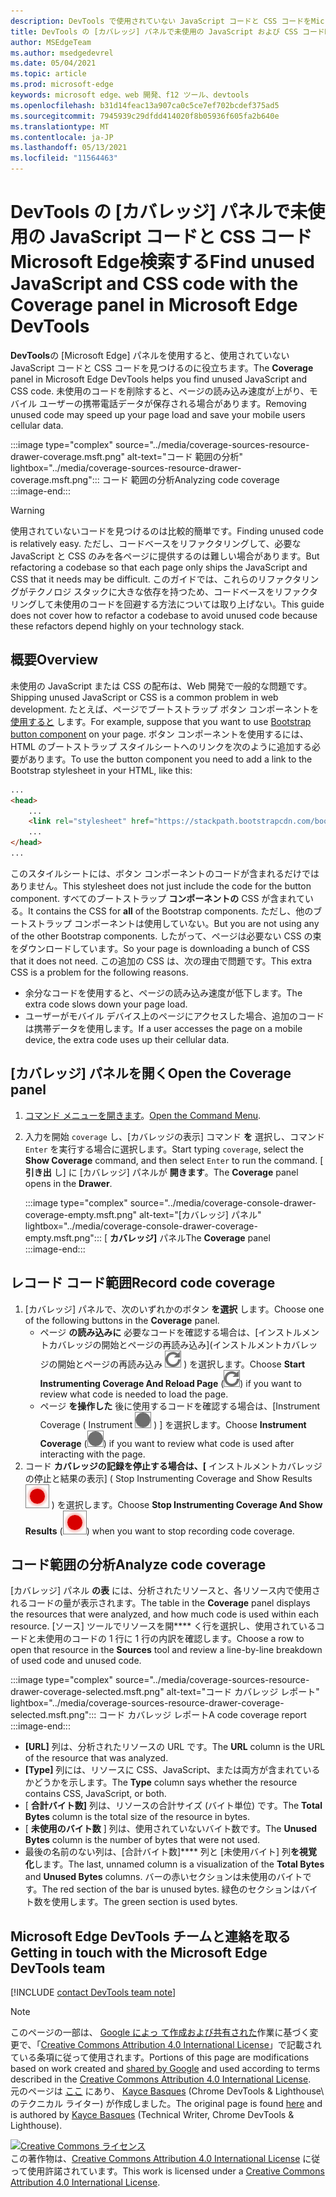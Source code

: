 ```yaml
---
description: DevTools で使用されていない JavaScript コードと CSS コードをMicrosoft Edgeする方法。
title: DevTools の [カバレッジ] パネルで未使用の JavaScript および CSS コードMicrosoft Edge検索する
author: MSEdgeTeam
ms.author: msedgedevrel
ms.date: 05/04/2021
ms.topic: article
ms.prod: microsoft-edge
keywords: microsoft edge、web 開発、f12 ツール、devtools
ms.openlocfilehash: b31d14feac13a907ca0c5ce7ef702bcdef375ad5
ms.sourcegitcommit: 7945939c29dfdd414020f8b05936f605fa2b640e
ms.translationtype: MT
ms.contentlocale: ja-JP
ms.lasthandoff: 05/13/2021
ms.locfileid: "11564463"
---
```

<!-- Copyright Kayce Basques 

   Licensed under the Apache License, Version 2.0 (the "License");
   you may not use this file except in compliance with the License.
   You may obtain a copy of the License at

       https://www.apache.org/licenses/LICENSE-2.0

   Unless required by applicable law or agreed to in writing, software
   distributed under the License is distributed on an "AS IS" BASIS,
   WITHOUT WARRANTIES OR CONDITIONS OF ANY KIND, either express or implied.
   See the License for the specific language governing permissions and
   limitations under the License.  -->
# <a name="find-unused-javascript-and-css-code-with-the-coverage-panel-in-microsoft-edge-devtools"></a><span data-ttu-id="6423c-104">DevTools の [カバレッジ] パネルで未使用の JavaScript コードと CSS コードMicrosoft Edge検索する</span><span class="sxs-lookup"><span data-stu-id="6423c-104">Find unused JavaScript and CSS code with the Coverage panel in Microsoft Edge DevTools</span></span>  

<span data-ttu-id="6423c-105">**DevTools**の [Microsoft Edge] パネルを使用すると、使用されていない JavaScript コードと CSS コードを見つけるのに役立ちます。</span><span class="sxs-lookup"><span data-stu-id="6423c-105">The **Coverage** panel in Microsoft Edge DevTools helps you find unused JavaScript and CSS code.</span></span>  <span data-ttu-id="6423c-106">未使用のコードを削除すると、ページの読み込み速度が上がり、モバイル ユーザーの携帯電話データが保存される場合があります。</span><span class="sxs-lookup"><span data-stu-id="6423c-106">Removing unused code may speed up your page load and save your mobile users cellular data.</span></span>  

:::image type="complex" source="../media/coverage-sources-resource-drawer-coverage.msft.png" alt-text="コード 範囲の分析" lightbox="../media/coverage-sources-resource-drawer-coverage.msft.png":::
   <span data-ttu-id="6423c-108">コード 範囲の分析</span><span class="sxs-lookup"><span data-stu-id="6423c-108">Analyzing code coverage</span></span>  
:::image-end:::  

> [!WARNING]
> <span data-ttu-id="6423c-109">使用されていないコードを見つけるのは比較的簡単です。</span><span class="sxs-lookup"><span data-stu-id="6423c-109">Finding unused code is relatively easy.</span></span>  <span data-ttu-id="6423c-110">ただし、コードベースをリファクタリングして、必要な JavaScript と CSS のみを各ページに提供するのは難しい場合があります。</span><span class="sxs-lookup"><span data-stu-id="6423c-110">But refactoring a codebase so that each page only ships the JavaScript and CSS that it needs may be difficult.</span></span>  <span data-ttu-id="6423c-111">このガイドでは、これらのリファクタリングがテクノロジ スタックに大きな依存を持つため、コードベースをリファクタリングして未使用のコードを回避する方法については取り上げない。</span><span class="sxs-lookup"><span data-stu-id="6423c-111">This guide does not cover how to refactor a codebase to avoid unused code because these refactors depend highly on your technology stack.</span></span>  

## <a name="overview"></a><span data-ttu-id="6423c-112">概要</span><span class="sxs-lookup"><span data-stu-id="6423c-112">Overview</span></span>  

<span data-ttu-id="6423c-113">未使用の JavaScript または CSS の配布は、Web 開発で一般的な問題です。</span><span class="sxs-lookup"><span data-stu-id="6423c-113">Shipping unused JavaScript or CSS is a common problem in web development.</span></span>  <span data-ttu-id="6423c-114">たとえば、ページでブートストラップ ボタン コンポーネントを [使用すると][BootstrapButtons] します。</span><span class="sxs-lookup"><span data-stu-id="6423c-114">For example, suppose that you want to use [Bootstrap button component][BootstrapButtons] on your page.</span></span>  <span data-ttu-id="6423c-115">ボタン コンポーネントを使用するには、HTML のブートストラップ スタイルシートへのリンクを次のように追加する必要があります。</span><span class="sxs-lookup"><span data-stu-id="6423c-115">To use the button component you need to add a link to the Bootstrap stylesheet in your HTML, like this:</span></span>  

```html
...
<head>
    ...
    <link rel="stylesheet" href="https://stackpath.bootstrapcdn.com/bootstrap/4.3.1/css/bootstrap.min.css" integrity="sha384-ggOyR0iXCbMQv3Xipma34MD+dH/1fQ784/j6cY/iJTQUOhcWr7x9JvoRxT2MZw1T" crossorigin="anonymous">
    ...
</head>
...
```  

<span data-ttu-id="6423c-116">このスタイルシートには、ボタン コンポーネントのコードが含まれるだけではありません。</span><span class="sxs-lookup"><span data-stu-id="6423c-116">This stylesheet does not just include the code for the button component.</span></span>  <span data-ttu-id="6423c-117">すべてのブートストラップ **コンポーネントの** CSS が含まれている。</span><span class="sxs-lookup"><span data-stu-id="6423c-117">It contains the CSS for **all** of the Bootstrap components.</span></span>  <span data-ttu-id="6423c-118">ただし、他のブートストラップ コンポーネントは使用していない。</span><span class="sxs-lookup"><span data-stu-id="6423c-118">But you are not using any of the other Bootstrap components.</span></span>  <span data-ttu-id="6423c-119">したがって、ページは必要ない CSS の束をダウンロードしています。</span><span class="sxs-lookup"><span data-stu-id="6423c-119">So your page is downloading a bunch of CSS that it does not need.</span></span>  <span data-ttu-id="6423c-120">この追加の CSS は、次の理由で問題です。</span><span class="sxs-lookup"><span data-stu-id="6423c-120">This extra CSS is a problem for the following reasons.</span></span>  

*   <span data-ttu-id="6423c-121">余分なコードを使用すると、ページの読み込み速度が低下します。</span><span class="sxs-lookup"><span data-stu-id="6423c-121">The extra code slows down your page load.</span></span>  <!--Navigate to [Render-Blocking CSS][render].  -->  
*   <span data-ttu-id="6423c-122">ユーザーがモバイル デバイス上のページにアクセスした場合、追加のコードは携帯データを使用します。</span><span class="sxs-lookup"><span data-stu-id="6423c-122">If a user accesses the page on a mobile device, the extra code uses up their cellular data.</span></span>  
    
<!--[render]: /web/fundamentals/performance/critical-rendering-path/render-blocking-css  -->  

## <a name="open-the-coverage-panel"></a><span data-ttu-id="6423c-123">[カバレッジ] パネルを開く</span><span class="sxs-lookup"><span data-stu-id="6423c-123">Open the Coverage panel</span></span>  

1.  <span data-ttu-id="6423c-124">[コマンド メニューを開きます][DevToolsCommandMenu]。</span><span class="sxs-lookup"><span data-stu-id="6423c-124">[Open the Command Menu][DevToolsCommandMenu].</span></span>  
1.  <span data-ttu-id="6423c-125">入力を開始 `coverage` し、[カバレッジの表示] コマンド **を** 選択し、コマンド `Enter` を実行する場合に選択します。</span><span class="sxs-lookup"><span data-stu-id="6423c-125">Start typing `coverage`, select the **Show Coverage** command, and then select `Enter` to run the command.</span></span>  <span data-ttu-id="6423c-126">[ **引き出** し] に [カバレッジ] パネルが **開きます**。</span><span class="sxs-lookup"><span data-stu-id="6423c-126">The **Coverage** panel opens in the **Drawer**.</span></span>  

    :::image type="complex" source="../media/coverage-console-drawer-coverage-empty.msft.png" alt-text="[カバレッジ] パネル" lightbox="../media/coverage-console-drawer-coverage-empty.msft.png":::
       <span data-ttu-id="6423c-128">[ **カバレッジ]** パネル</span><span class="sxs-lookup"><span data-stu-id="6423c-128">The **Coverage** panel</span></span>  
    :::image-end:::  
    
## <a name="record-code-coverage"></a><span data-ttu-id="6423c-129">レコード コード範囲</span><span class="sxs-lookup"><span data-stu-id="6423c-129">Record code coverage</span></span>  

1.  <span data-ttu-id="6423c-130">[カバレッジ] パネルで、次のいずれかのボタン **を選択** します。</span><span class="sxs-lookup"><span data-stu-id="6423c-130">Choose one of the following buttons in the **Coverage** panel.</span></span>  
    *   <span data-ttu-id="6423c-131">ページ **の読み込みに** 必要なコードを確認する場合は、[インストルメントカバレッジの開始とページの再読み込み]\(インストルメントカバレッジの開始とページの再読み込み ![ ](../media/reload-icon.msft.png) \) を選択します。</span><span class="sxs-lookup"><span data-stu-id="6423c-131">Choose **Start Instrumenting Coverage And Reload Page** \(![Start Instrumenting Coverage And Reload Page](../media/reload-icon.msft.png)\) if you want to review what code is needed to load the page.</span></span>  
    *   <span data-ttu-id="6423c-132">ページ **を操作した** 後に使用するコードを確認する場合は、[Instrument Coverage \( Instrument ![ Coverage ](../media/record-icon.msft.png) \) ] を選択します。</span><span class="sxs-lookup"><span data-stu-id="6423c-132">Choose **Instrument Coverage** \(![Instrument Coverage](../media/record-icon.msft.png)\) if you want to review what code is used after interacting with the page.</span></span>  
1.  <span data-ttu-id="6423c-133">コード **カバレッジの記録を停止する場合は、[** インストルメントカバレッジの停止と結果の表示] \( Stop Instrumenting Coverage and Show Results ![ ](../media/stop-icon.msft.png) \) を選択します。</span><span class="sxs-lookup"><span data-stu-id="6423c-133">Choose **Stop Instrumenting Coverage And Show Results** \(![Stop Instrumenting Coverage And Show Results](../media/stop-icon.msft.png)\) when you want to stop recording code coverage.</span></span>  
    
## <a name="analyze-code-coverage"></a><span data-ttu-id="6423c-134">コード範囲の分析</span><span class="sxs-lookup"><span data-stu-id="6423c-134">Analyze code coverage</span></span>  

<span data-ttu-id="6423c-135">[カバレッジ] パネル **の表** には、分析されたリソースと、各リソース内で使用されるコードの量が表示されます。</span><span class="sxs-lookup"><span data-stu-id="6423c-135">The table in the **Coverage** panel displays the resources that were analyzed, and how much code is used within each resource.</span></span>  <span data-ttu-id="6423c-136">[ソース] ツールでリソースを開\*\*\*\* く行を選択し、使用されているコードと未使用のコードの 1 行に 1 行の内訳を確認します。</span><span class="sxs-lookup"><span data-stu-id="6423c-136">Choose a row to open that resource in the **Sources** tool and review a line-by-line breakdown of used code and unused code.</span></span>  

:::image type="complex" source="../media/coverage-sources-resource-drawer-coverage-selected.msft.png" alt-text="コード カバレッジ レポート" lightbox="../media/coverage-sources-resource-drawer-coverage-selected.msft.png":::
   <span data-ttu-id="6423c-138">コード カバレッジ レポート</span><span class="sxs-lookup"><span data-stu-id="6423c-138">A code coverage report</span></span>  
:::image-end:::  

*   <span data-ttu-id="6423c-139">**[URL]** 列は、分析されたリソースの URL です。</span><span class="sxs-lookup"><span data-stu-id="6423c-139">The **URL** column is the URL of the resource that was analyzed.</span></span>  
*   <span data-ttu-id="6423c-140">**[Type]** 列には、リソースに CSS、JavaScript、または両方が含まれているかどうかを示します。</span><span class="sxs-lookup"><span data-stu-id="6423c-140">The **Type** column says whether the resource contains CSS, JavaScript, or both.</span></span>  
*   <span data-ttu-id="6423c-141">[ **合計バイト数]** 列は、リソースの合計サイズ (バイト単位) です。</span><span class="sxs-lookup"><span data-stu-id="6423c-141">The **Total Bytes** column is the total size of the resource in bytes.</span></span>  
*   <span data-ttu-id="6423c-142">[ **未使用のバイト数** ] 列は、使用されていないバイト数です。</span><span class="sxs-lookup"><span data-stu-id="6423c-142">The **Unused Bytes** column is the number of bytes that were not used.</span></span>  
*   <span data-ttu-id="6423c-143">最後の名前のない列は、[合計バイト数]\*\*\*\* 列と [未使用バイト] 列**を視覚化**します。</span><span class="sxs-lookup"><span data-stu-id="6423c-143">The last, unnamed column is a visualization of the **Total Bytes** and **Unused Bytes** columns.</span></span>  <span data-ttu-id="6423c-144">バーの赤いセクションは未使用のバイトです。</span><span class="sxs-lookup"><span data-stu-id="6423c-144">The red section of the bar is unused bytes.</span></span>  <span data-ttu-id="6423c-145">緑色のセクションはバイト数を使用します。</span><span class="sxs-lookup"><span data-stu-id="6423c-145">The green section is used bytes.</span></span>  
    
## <a name="getting-in-touch-with-the-microsoft-edge-devtools-team"></a><span data-ttu-id="6423c-146">Microsoft Edge DevTools チームと連絡を取る</span><span class="sxs-lookup"><span data-stu-id="6423c-146">Getting in touch with the Microsoft Edge DevTools team</span></span>  

[!INCLUDE [contact DevTools team note](../includes/contact-devtools-team-note.md)]  

<!-- links -->  

[DevToolsCommandMenu]: ../command-menu/index.md "[DevTools コマンド] メニューの [Microsoft Edgeを使用してコマンドを実行|Microsoft Docs"  

[BootstrapButtons]: https://getbootstrap.com/docs/4.3/components/buttons "ボタン - ブートストラップ"  

> [!NOTE]
> <span data-ttu-id="6423c-149">このページの一部は、 [Google によっ て作成および共有された][GoogleSitePolicies]作業に基づく変更で、「[Creative Commons Attribution 4.0 International License][CCA4IL]」で記載されている条項に従って使用されます。</span><span class="sxs-lookup"><span data-stu-id="6423c-149">Portions of this page are modifications based on work created and [shared by Google][GoogleSitePolicies] and used according to terms described in the [Creative Commons Attribution 4.0 International License][CCA4IL].</span></span>  
> <span data-ttu-id="6423c-150">元のページは [ここ](https://developers.google.com/web/tools/chrome-devtools/coverage/index) にあり、 [Kayce Basques][KayceBasques] \(Chrome DevTools \& Lighthouse\ のテクニカル ライター) が作成しました。</span><span class="sxs-lookup"><span data-stu-id="6423c-150">The original page is found [here](https://developers.google.com/web/tools/chrome-devtools/coverage/index) and is authored by [Kayce Basques][KayceBasques] \(Technical Writer, Chrome DevTools \& Lighthouse\).</span></span>  

[![Creative Commons ライセンス][CCby4Image]][CCA4IL]  
<span data-ttu-id="6423c-152">この著作物は、[Creative Commons Attribution 4.0 International License][CCA4IL] に従って使用許諾されています。</span><span class="sxs-lookup"><span data-stu-id="6423c-152">This work is licensed under a [Creative Commons Attribution 4.0 International License][CCA4IL].</span></span>  

[CCA4IL]: https://creativecommons.org/licenses/by/4.0  
[CCby4Image]: https://i.creativecommons.org/l/by/4.0/88x31.png  
[GoogleSitePolicies]: https://developers.google.com/terms/site-policies  
[KayceBasques]: https://developers.google.com/web/resources/contributors#kayce-basques  
